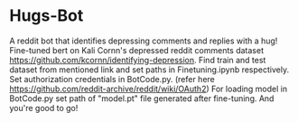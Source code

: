 # Hugs-Bot
A reddit bot that identifies depressing comments and replies with a hug! Fine-tuned bert on Kali Cornn's depressed reddit comments dataset https://github.com/kcornn/identifying-depression.
Find train and test dataset from mentioned link and set paths in Finetuning.ipynb respectively. Set authorization credentials in BotCode.py. 
(refer here https://github.com/reddit-archive/reddit/wiki/OAuth2)
For loading model in BotCode.py set path of "model.pt" file generated after fine-tuning.
And you're good to go!

